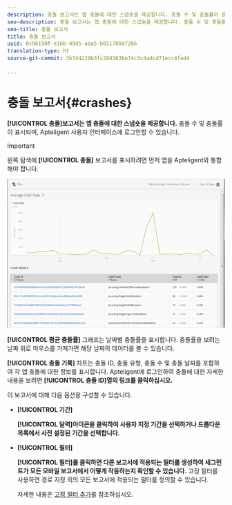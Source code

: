 ```yaml
---
description: 충돌 보고서는 앱 충돌에 대한 스냅숏을 제공합니다. 충돌 수 및 충돌률이 표시되며, Apteligent 사용자 인터페이스에 로그인할 수 있습니다.
seo-description: 충돌 보고서는 앱 충돌에 대한 스냅숏을 제공합니다. 충돌 수 및 충돌률이 표시되며, Apteligent 사용자 인터페이스에 로그인할 수 있습니다.
seo-title: 충돌 보고서
title: 충돌 보고서
uuid: 0c96190f-e16b-49d5-aaa5-b651780a7266
translation-type: ht
source-git-commit: 3b744229b3fc288363be74c3c4adcd71ecc4fad4

---
```



# 충돌 보고서{#crashes}

**[!UICONTROL 충돌]보고서는 앱 충돌에 대한 스냅숏을 제공합니다.** 충돌 수 및 충돌률이 표시되며, Apteligent 사용자 인터페이스에 로그인할 수 있습니다.

>[!IMPORTANT]
>
>왼쪽 탐색에 **[!UICONTROL 충돌]** 보고서를 표시하려면 먼저 앱을 Apteligent와 통합해야 합니다.

![충돌](assets/crashes.png)

**[!UICONTROL 평균 충돌률]** 그래프는 날짜별 충돌률을 표시합니다. 충돌률을 보려는 날짜 위로 마우스를 가져가면 해당 날짜의 데이터를 볼 수 있습니다.

**[!UICONTROL 충돌 기록]** 차트는 충돌 ID, 충돌 유형, 충돌 수 및 충돌 날짜를 포함하여 각 앱 충돌에 대한 정보를 표시합니다. Apteligent에 로그인하여 충돌에 대한 자세한 내용을 보려면 **[!UICONTROL 충돌 ID]열의 링크를 클릭하십시오.**

이 보고서에 대해 다음 옵션을 구성할 수 있습니다.

* **[!UICONTROL 기간]**

   **[!UICONTROL 달력]아이콘을 클릭하여 사용자 지정 기간을 선택하거나 드롭다운 목록에서 사전 설정된 기간을 선택합니다.**

* **[!UICONTROL 필터]**

   **[!UICONTROL 필터]를 클릭하면 다른 보고서에 적용되는 필터를 생성하여 세그먼트가 모든 모바일 보고서에서 어떻게 작동하는지 확인할 수 있습니다.** 고정 필터를 사용하면 경로 지정 외의 모든 보고서에 적용되는 필터를 정의할 수 있습니다.

   자세한 내용은 [고정 필터 추가](/help/using/usage/reports-customize/t-sticky-filter.md)를 참조하십시오.